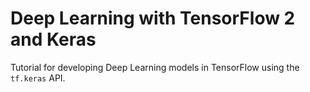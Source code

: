 # Deep Learning with TensorFlow 2 and Keras

Tutorial for developing Deep Learning models in TensorFlow using the `tf.keras` API.

